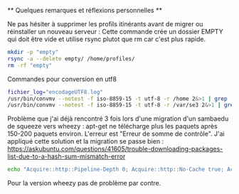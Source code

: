 ** Quelques remarques et réflexions personnelles **

Ne pas hésiter à supprimer les profils itinérants avant de migrer ou réinstaller un nouveau serveur :
Cette commande crée un dossier EMPTY qui doit être vide et utilise rsync plutot que rm car c'est plus rapide.
```sh
mkdir -p "empty"
rsync -a --delete empty/ /home/profiles/
rm -rf "empty"
```
Commandes pour conversion en utf8
```sh
fichier_log="encodageUTF8.log"
/usr/bin/convmv --notest -f iso-8859-15 -t utf-8 -r /home 2&>1 | grep -v Skipping >> $fichier_log
/usr/bin/convmv --notest -f iso-8859-15 -t utf-8 -r /var/se3 2&>1 | grep -v Skipping >> $fichier_log
```

Problème que j'ai déjà rencontré 3 fois lors d'une migration d'un sambaedu de squeeze vers wheezy :
apt-get ne télécharge plus les paquets après 150-200 paquets environ.
L'erreur est "Erreur de somme de contrôle".
J'ai appliqué cette solution et la migration se passe bien :
https://askubuntu.com/questions/41605/trouble-downloading-packages-list-due-to-a-hash-sum-mismatch-error
```sh
echo "Acquire::http::Pipeline-Depth 0; Acquire::http::No-Cache true; Acquire::BrokenProxy true;" > /etc/apt/apt.conf.d/99fixbadproxy
```
Pour la version wheezy pas de problème par contre.
